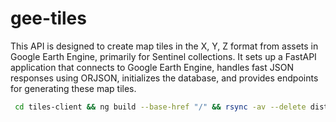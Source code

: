 # gee-tiles


This API is designed to create map tiles in the X, Y, Z format from assets in Google Earth Engine, primarily for Sentinel collections. It sets up a FastAPI application that connects to Google Earth Engine, handles fast JSON responses using ORJSON, initializes the database, and provides endpoints for generating these map tiles.


```sh
 cd tiles-client && ng build --base-href "/" && rsync -av --delete dist/tiles ../site/browser/ && cd ../ && npx angular-cli-ghpages --dir=site/browser
 ```
